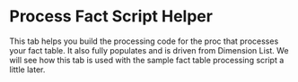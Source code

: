 # Process Fact Script Helper

This tab helps you build the processing code for the proc that processes your fact table. It also fully populates and is driven from Dimension List. We will see how this tab is used with the sample fact table processing script a little later. 

